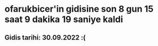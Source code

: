 # ofarukbicer'in gidisine son 8 gun 15 saat 9 dakika 19 saniye kaldi

## Gidis tarihi: 30.09.2022 :(